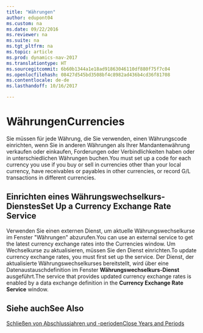 ```yaml
---
title: "Währungen"
author: edupont04
ms.custom: na
ms.date: 09/22/2016
ms.reviewer: na
ms.suite: na
ms.tgt_pltfrm: na
ms.topic: article
ms.prod: dynamics-nav-2017
ms.translationtype: HT
ms.sourcegitcommit: 6b60b1344a1e18ad91863046110df880f75f7c04
ms.openlocfilehash: 08427d545bd3508bf4c8982ad436b4cd36f81708
ms.contentlocale: de-de
ms.lasthandoff: 10/16/2017

---
```


# <a name="currencies"></a><span data-ttu-id="30cbc-102">Währungen</span><span class="sxs-lookup"><span data-stu-id="30cbc-102">Currencies</span></span>
<span data-ttu-id="30cbc-103">Sie müssen für jede Währung, die Sie verwenden, einen Währungscode einrichten, wenn Sie in anderen Währungen als Ihrer Mandantenwährung verkaufen oder einkaufen, Forderungen oder Verbindlichkeiten haben oder in unterschiedlichen Währungen buchen.</span><span class="sxs-lookup"><span data-stu-id="30cbc-103">You must set up a code for each currency you use if you buy or sell in currencies other than your local currency, have receivables or payables in other currencies, or record G/L transactions in different currencies.</span></span>  

## <a name="set-up-a-currency-exchange-rate-service"></a><span data-ttu-id="30cbc-104">Einrichten eines Währungswechselkurs-Dienstes</span><span class="sxs-lookup"><span data-stu-id="30cbc-104">Set Up a Currency Exchange Rate Service</span></span>
<span data-ttu-id="30cbc-105">Verwenden Sie einen externen Dienst, um aktuelle Währungswechselkurse im Fenster "Währungen" abzurufen.</span><span class="sxs-lookup"><span data-stu-id="30cbc-105">You can use an external service to get the latest currency exchange rates into the Currencies window.</span></span> <span data-ttu-id="30cbc-106">Um Wechselkurse zu aktualisieren, müssen Sie den Dienst einrichten.</span><span class="sxs-lookup"><span data-stu-id="30cbc-106">To update currency exchange rates, you must first set up the service.</span></span>
<span data-ttu-id="30cbc-107">Der Dienst, der aktualisierte Währungswechselkurses bereitstellt, wird über eine Datenaustauschdefinition im Fenster **Währungswechselkurs-Dienst** ausgeführt.</span><span class="sxs-lookup"><span data-stu-id="30cbc-107">The service that provides updated currency exchange rates is enabled by a data exchange definition in the **Currency Exchange Rate Service** window.</span></span>  

## <a name="see-also"></a><span data-ttu-id="30cbc-108">Siehe auch</span><span class="sxs-lookup"><span data-stu-id="30cbc-108">See Also</span></span>
[<span data-ttu-id="30cbc-109">Schließen von Abschlussjahren und -perioden</span><span class="sxs-lookup"><span data-stu-id="30cbc-109">Close Years and Periods</span></span>](year-close-years-periods.md)

